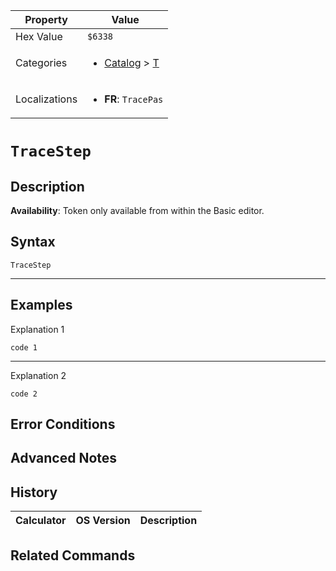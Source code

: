 | Property      | Value |
|---------------|-------|
| Hex Value     | `$6338`|
| Categories    | <ul><li>[Catalog](<../categories/Catalog.md>) > [T](<../categories/Catalog.md#T>)</li></ul> |
| Localizations | <ul><li><b>FR</b>: `TracePas`</li></ul> |

# `TraceStep`

## Description



<b>Availability</b>: Token only available from within the Basic editor.

## Syntax
`TraceStep`

<hr>

## Examples

Explanation 1
```ti-basic
code 1
```
---
Explanation 2
```ti-basic
code 2
```

## Error Conditions


## Advanced Notes


## History
| Calculator | OS Version | Description |
|------------|------------|-------------|


## Related Commands

    